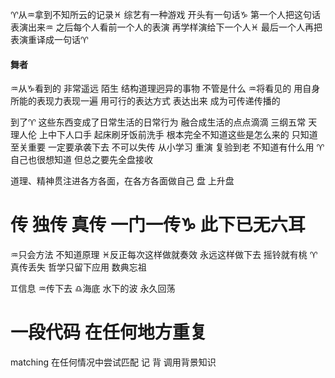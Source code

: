 ♈︎从♒︎拿到不知所云的记录♓︎
综艺有一种游戏
开头有一句话♑︎ 第一个人把这句话表演出来♒︎
之后每个人看前一个人的表演 再学样演给下一个人♓︎
最后一个人再把表演重译成一句话♈︎

#### 舞者
♒︎从♑︎看到的 非常遥远 陌生 结构道理迥异的事物
不管是什么 ♒︎将看见的 用自身所能的表现力表现一遍
用可行的表达方式 表达出来 成为可传递传播的

到了♈︎ 这些东西变成了日常生活的日常行为
融合成生活的点点滴滴
三纲五常 天理人伦 上中下人口手 起床刷牙饭前洗手
根本完全不知道这些是怎么来的
只知道至关重要 一定要承袭下去 不可以失传
从小学习 重演 复验到老
不知道有什么用 ♈︎自己也很想知道 但总之要先全盘接收

道理、精神贯注进各方各面，在各方各面做自己
盘 上升盘

# 传 独传 真传 一门一传♑︎ 此下已无六耳
♒︎只会方法 不知道原理
♓︎反正每次这样做就奏效 永远这样做下去 摇铃就有桃
♈︎真传丢失 哲学只留下应用 数典忘祖

♊︎信息 ♒︎传下去 ♎︎海底 水下的波 永久回荡

# 一段代码 在任何地方重复
matching 在任何情况中尝试匹配
记 背 调用背景知识
